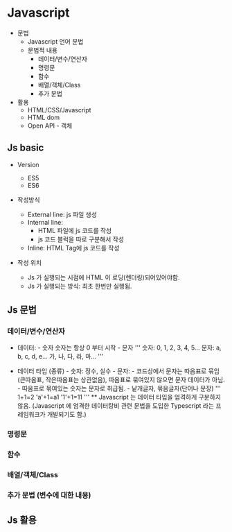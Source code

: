 # Javascript

- 문법
  - Javascript 언어 문법
  - 문법적 내용
    - 데이터/변수/연산자
    - 명령문
    - 함수
    - 배열/객체/Class
    - 추가 문법
- 활용
  - HTML/CSS/Javascript
  - HTML dom
  - Open API - 객체

## Js basic

- Version

  - ES5
  - ES6

- 작성방식

  - External line: js 파일 생성
  - Internal line:
    - HTML 파일에 js 코드를 작성
    - js 코드 블럭을 따로 구분해서 작성
  - Inline: HTML Tag에 js 코드를 작성

- 작성 위치
  - Js 가 실행되는 시점에 HTML 이 로딩(렌더링)되어있어야함.
  - Js 가 실행되는 방식: 최초 한번만 실행됨.

## Js 문법

### 데이터/변수/연산자

- 데이터: - 숫자 숫자는 항상 0 부터 시작 - 문자
  '''
  숫자: 0, 1, 2, 3, 4, 5...
  문자: a, b, c, d, e... 가, 나, 다, 라, 마...
  '''

- 데이터 타입 (종류) - 숫자: 정수, 실수 - 문자: - 코드상에서 문자는 따옴표로 묶임 (큰따옴표, 작은따옴표는 상관없음), 따옴표로 묶여있지 않으면 문자 데이터가 아님. - 따옴표로 묶여있는 숫자는 문자로 취급됨. - 낱개글자, 묶음글자(단어나 문장)
  '''
  1+1=2
  'a'+1=a1
  '1'+1=11
  '''
  \*\* Javascript 는 데이터 타입을 엄격하게 구분하지 않음. (Javascript 에 엄격한 데이터탕비 관련 문법을 도입한 Typescript 라는 프레임워크가 개발되기도 함.)

### 명령문

### 함수

### 배열/객체/Class

### 추가 문법 (변수에 대한 내용)

## Js 활용
